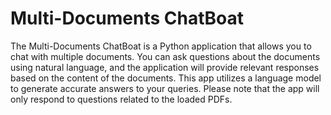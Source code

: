 # Multi-Documents ChatBoat

The Multi-Documents ChatBoat is a Python application that allows you to chat with multiple documents. You can ask questions about the documents using natural language, and the application will provide relevant responses based on the content of the documents. This app utilizes a language model to generate accurate answers to your queries. Please note that the app will only respond to questions related to the loaded PDFs.
